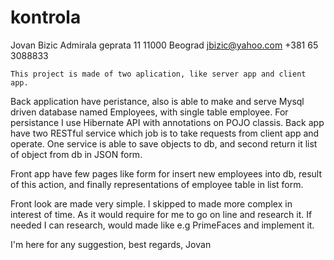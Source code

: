 # kontrola

Jovan Bizic
Admirala geprata 11
11000 Beograd
jbizic@yahoo.com
+381 65 3088833

	This project is made of two aplication, like server app and client app. 
Back application have peristance, also is able to make and serve Mysql driven database named Employees, 
with single table employee. For persistance I use Hibernate API with annotations on POJO classis.
Back app have two RESTful service which job is to take requests from client app and operate.
One service is able to save objects to db, and second return it list of object from db in JSON form.

Front app have few pages like form for insert new employees into db, result of this action, and finally 
representations of employee table in list form. 

Front look are made very simple. I skipped to made more complex in interest of time. As it would require for 
me to go on line and research it. If needed I can research, would made like e.g PrimeFaces and implement it. 


I'm here for any suggestion,
best regards,
Jovan
